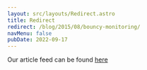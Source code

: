 ```yaml
---
layout: src/layouts/Redirect.astro
title: Redirect
redirect: /blog/2015/08/bouncy-monitoring/
navMenu: false
pubDate: 2022-09-17
---
```

<div>
Our article feed can be found <a href="/blog/2015/08/bouncy-monitoring/">here</a>
</div>

